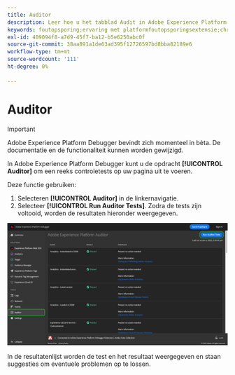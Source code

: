 ```yaml
---
title: Auditor
description: Leer hoe u het tabblad Audit in Adobe Experience Platform Debugger kunt gebruiken om uw Adobe Experience Cloud-implementaties te testen.
keywords: foutopsporing;ervaring met platformfoutopsporingsextensie;chroom;extensie;auditor;dtm;target
exl-id: 409094f8-a7d9-45f7-ba12-b5e6250abc0f
source-git-commit: 38aa891a1de63ad395f12726597bd8bba82189e6
workflow-type: tm+mt
source-wordcount: '111'
ht-degree: 0%

---
```


# Auditor

>[!IMPORTANT]
>
>Adobe Experience Platform Debugger bevindt zich momenteel in bèta. De documentatie en de functionaliteit kunnen worden gewijzigd.

In Adobe Experience Platform Debugger kunt u de opdracht **[!UICONTROL Auditor]** om een reeks controletests op uw pagina uit te voeren.

Deze functie gebruiken:

1. Selecteren **[!UICONTROL Auditor]** in de linkernavigatie.
1. Selecteer **[!UICONTROL Run Auditor Tests]**. Zodra de tests zijn voltooid, worden de resultaten hieronder weergegeven.

![Screenshot van testresultaten op het tabblad Auditor](./assets/auditor-results.png)

In de resultatenlijst worden de test en het resultaat weergegeven en staan suggesties om eventuele problemen op te lossen.
